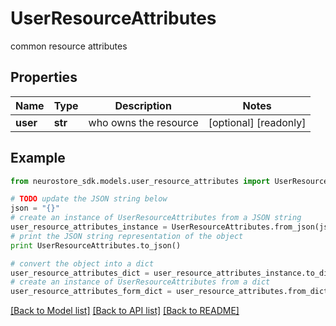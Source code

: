 # UserResourceAttributes

common resource attributes

## Properties
Name | Type | Description | Notes
------------ | ------------- | ------------- | -------------
**user** | **str** | who owns the resource | [optional] [readonly] 

## Example

```python
from neurostore_sdk.models.user_resource_attributes import UserResourceAttributes

# TODO update the JSON string below
json = "{}"
# create an instance of UserResourceAttributes from a JSON string
user_resource_attributes_instance = UserResourceAttributes.from_json(json)
# print the JSON string representation of the object
print UserResourceAttributes.to_json()

# convert the object into a dict
user_resource_attributes_dict = user_resource_attributes_instance.to_dict()
# create an instance of UserResourceAttributes from a dict
user_resource_attributes_form_dict = user_resource_attributes.from_dict(user_resource_attributes_dict)
```
[[Back to Model list]](../README.md#documentation-for-models) [[Back to API list]](../README.md#documentation-for-api-endpoints) [[Back to README]](../README.md)


